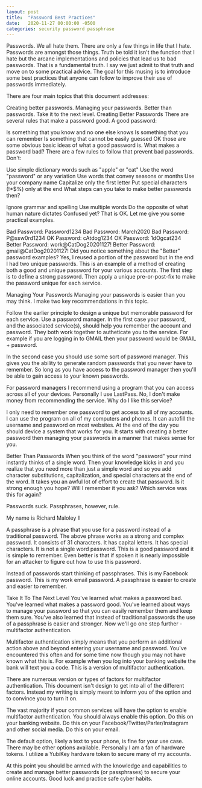 ```yaml
---
layout: post
title:  "Password Best Practices"
date:   2020-11-27 00:00:00 -0500
categories: security password passphrase
---
```

Passwords. We all hate them. There are only a few things in life that I hate. Passwords are amongst those things. Truth be told it isn't the function that I hate but the arcane implementations and policies that lead us to bad passwords. That is a fundamental truth. I say we just admit to that truth and move on to some practical advice. The goal for this musing is to introduce some best practices that anyone can follow to improve their use of passwords immediately.

There are four main topics that this document addresses:

Creating better passwords.
Managing your passwords.
Better than passwords.
Take it to the next level.
Creating Better Passwords
There are several rules that make a password good. A good password:

Is something that you know and no one else knows
Is something that you can remember
Is something that cannot be easily guessed
OK those are some obvious basic ideas of what a good password is. What makes a password bad? There are a few rules to follow that prevent bad passwords. Don't:

Use simple dictionary words such as "apple" or "cat"
Use the word "password" or any variation
Use words that convey seasons or months
Use your company name
Capitalize only the first letter
Put special characters (!*$%) only at the end
What steps can you take to make better passwords then?

Ignore grammar and spelling
Use multiple words
Do the opposite of what human nature dictates
Confused yet? That is OK. Let me give you some practical examples.

Bad Password: Password1234
Bad Password: March2020
Bad Password: P@ssw0rd1234
OK Password: cAtdog1234
OK Password: 1dOgcat234
Better Password: work@CatDog20201127!
Better Password: gmail@CatDog20201127!
Did you notice something about the "Better" password examples? Yes, I reused a portion of the password but in the end I had two unique passwords. This is an example of a method of creating both a good and unique password for your various accounts. The first step is to define a strong password. Then apply a unique pre-or-post-fix to make the password unique for each service.

Managing Your Passwords
Managing your passwords is easier than you may think. I make two key recommendations in this topic.

Follow the earlier principle to design a unique but memorable password for each service.
Use a password manager.
In the first case your password, and the associated service(s), should help you remember the account and password. They both work together to autheticate you to the service. For example if you are logging in to GMAIL then your password would be GMAIL + password.

In the second case you should use some sort of password manager. This gives you the ability to generate random passwords that you never have to remember. So long as you have access to the password manager then you'll be able to gain access to your known passwords.

For password managers I recommend using a program that you can access across all of your devices. Personally I use LastPass. No, I don't make money from recommending the service. Why do I like this service?

I only need to remember one password to get access to all of my accounts.
I can use the program on all of my computers and phones.
It can autofill the username and password on most websites.
At the end of the day you should device a system that works for you. It starts with creating a better password then managing your passwords in a manner that makes sense for you.

Better Than Passwords
When you think of the word "password" your mind instantly thinks of a single word. Then your knowledge kicks in and you realize that you need more than just a simple word and so you add character substitutions, capitalization, and special characters at the end of the word. It takes you an awful lot of effort to create that password. Is it strong enough you hope? Will I remember it you ask? Which service was this for again? 

Passwords suck. Passphrases, however, rule. 

My name is Richard Maloley II

A passphrase is a phrase that you use for a password instead of a traditional password. The above phrase works as a strong and complex password. It consists of 31 characters. It has capital letters. It has special characters. It is not a single word password. This is a good password and it is simple to remember. Even better is that if spoken it is nearly impossible for an attacker to figure out how to use this password. 

Instead of passwords start thinking of passphrases. This is my Facebook password. This is my work email password. A passphrase is easier to create and easier to remember.

Take It To The Next Level
You've learned what makes a password bad. You've learned what makes a password good. You've learned about ways to manage your password so that you can easily remember them and keep them sure. You've also learned that instead of traditional passwords the use of a passphrase is easier and stronger. Now we'll go one step further - multifactor authentication.

Multifactor authentication simply means that you perform an additional action above and beyond entering your username and password. You've encountered this often and for some time now though you may not have known what this is. For example when you log into your banking website the bank will text you a code. This is a version of multifactor authentication.

There are numerous version or types of factors for multifactor authentication. This document isn't design to get into all of the different factors. Instead my writing is simply meant to inform you of the option and to convince you to turn it on.

The vast majority if your common services will have the option to enable multifactor authentication. You should always enable this option. Do this on your banking website. Do this on your Facebook/Twitter/Parler/Instagram and other social media. Do this on your email.

The default option, likely a text to your phone, is fine for your use case. There may be other options available. Personally I am a fan of hardware tokens. I utilize a YubiKey hardware token to secure many of my accounts.

At this point you should be armed with the knowledge and capabilities to create and manage better passwords (or passphrases) to secure your online accounts. Good luck and practice safe cyber habits.